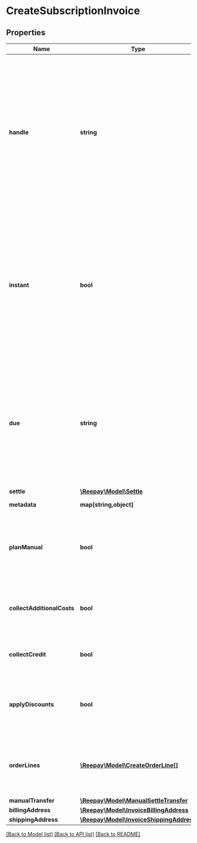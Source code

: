 # CreateSubscriptionInvoice

## Properties
 Name                       | Type                                                                  | Description                                                                                                                                                                                                                                           | Notes      
----------------------------|-----------------------------------------------------------------------|-------------------------------------------------------------------------------------------------------------------------------------------------------------------------------------------------------------------------------------------------------|------------
 **handle**                 | **string**                                                            | Per account unique handle for the invoice. Max length 255 with allowable characters [a-zA-Z0-9_.-@]. It is recommended to use a maximum of 20 characters as this will allow for the use of handle as reference on bank statements without truncation. |
 **instant**                | **bool**                                                              | Create and process invoice instantly and leave as either &#x60;settled&#x60; or &#x60;failed&#x60;. The default is to leave the invoice for automatic processing and potential dunning management as other subscription invoices (default false).     | [optional] 
 **due**                    | **string**                                                            | Optional due date and time on the form yyyy-MM-dd, yyyyMMdd, yyyy-MM-ddTHH:mm and yyyy-MM-ddTHH:mm:ss from which the invoice is eligible to be collected. Will not be used when &#x60;instant&#x60; is used.                                          | [optional] 
 **settle**                 | [**\Reepay\Model\Settle**](Settle.md)                                 |                                                                                                                                                                                                                                                       | [optional] 
 **metadata**               | **map[string,object]**                                                | Custom metadata.                                                                                                                                                                                                                                      | [optional] 
 **planManual**             | **bool**                                                              | Create manually for plan by adding plan product and potential add-ons as order line (default false)                                                                                                                                                   | [optional] 
 **collectAdditionalCosts** | **bool**                                                              | Collect pending additional costs and transfer to invoice (default true)                                                                                                                                                                               | [optional] 
 **collectCredit**          | **bool**                                                              | Collect pending credit and transfer to invoice (default true)                                                                                                                                                                                         | [optional] 
 **applyDiscounts**         | **bool**                                                              | Apply potential discounts for the subscription to the invoice order lines (default true)                                                                                                                                                              | [optional] 
 **orderLines**             | [**\Reepay\Model\CreateOrderLine[]**](CreateOrderLine.md)             | Optional additional order lines for the invoice. A maximum of 100 order lines is allowed.                                                                                                                                                             | [optional] 
 **manualTransfer**         | [**\Reepay\Model\ManualSettleTransfer**](ManualSettleTransfer.md)     |                                                                                                                                                                                                                                                       | [optional] 
 **billingAddress**         | [**\Reepay\Model\InvoiceBillingAddress**](InvoiceBillingAddress.md)   |                                                                                                                                                                                                                                                       | [optional] 
 **shippingAddress**        | [**\Reepay\Model\InvoiceShippingAddress**](InvoiceShippingAddress.md) |                                                                                                                                                                                                                                                       | [optional] 

[[Back to Model list]](../../README.md#documentation-for-models) [[Back to API list]](../../README.md#documentation-for-api-endpoints) [[Back to README]](../../README.md)

